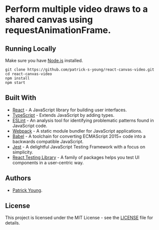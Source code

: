 # Perform multiple video draws to a shared canvas using requestAnimationFrame.

## Running Locally
Make sure you have [Node.js](https://nodejs.org/) installed.
```
git clone https://github.com/patrick-s-young/react-canvas-video.git
cd react-canvas-video
npm install
npm start
```
## Built With
* [React](https://reactjs.org/) - A JavaScript library for building user interfaces.
* [TypeScript](https://www.typescriptlang.org/) - Extends JavaScript by adding types.
* [ESLint](https://eslint.org/) - An analysis tool for identifying problematic patterns found in JavaScript code.
* [Webpack](https://webpack.js.org/) - A static module bundler for JavaScript applications.
* [Babel](https://babeljs.io/) - A toolchain for converting ECMAScript 2015+ code into a backwards compatible JavaScript.
* [Jest](https://jestjs.io/) - A delightful JavaScript Testing Framework with a focus on simplicity.
* [React Testing Library](https://testing-library.com/docs/react-testing-library/intro) - A family of packages helps you test UI components in a user-centric way.

## Authors
* [Patrick Young](https://github.com/patrick-s-young).

## License
This project is licensed under the MIT License - see the [LICENSE](LICENSE) file for details.


